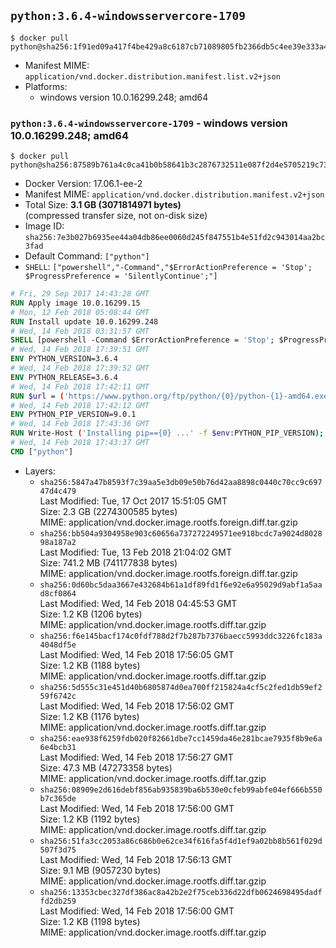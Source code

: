 ## `python:3.6.4-windowsservercore-1709`

```console
$ docker pull python@sha256:1f91ed09a417f4be429a8c6187cb71089805fb2366db5c4ee39e333a41bda59d
```

-	Manifest MIME: `application/vnd.docker.distribution.manifest.list.v2+json`
-	Platforms:
	-	windows version 10.0.16299.248; amd64

### `python:3.6.4-windowsservercore-1709` - windows version 10.0.16299.248; amd64

```console
$ docker pull python@sha256:87589b761a4c0ca41b0b58641b3c2876732511e087f2d4e5705219c735367e52
```

-	Docker Version: 17.06.1-ee-2
-	Manifest MIME: `application/vnd.docker.distribution.manifest.v2+json`
-	Total Size: **3.1 GB (3071814971 bytes)**  
	(compressed transfer size, not on-disk size)
-	Image ID: `sha256:7e3b027b6935ee44a04db86ee0060d245f847551b4e51fd2c943014aa2bc3fad`
-	Default Command: `["python"]`
-	`SHELL`: `["powershell","-Command","$ErrorActionPreference = 'Stop'; $ProgressPreference = 'SilentlyContinue';"]`

```dockerfile
# Fri, 29 Sep 2017 14:43:28 GMT
RUN Apply image 10.0.16299.15
# Mon, 12 Feb 2018 05:08:44 GMT
RUN Install update 10.0.16299.248
# Wed, 14 Feb 2018 03:31:57 GMT
SHELL [powershell -Command $ErrorActionPreference = 'Stop'; $ProgressPreference = 'SilentlyContinue';]
# Wed, 14 Feb 2018 17:39:51 GMT
ENV PYTHON_VERSION=3.6.4
# Wed, 14 Feb 2018 17:39:52 GMT
ENV PYTHON_RELEASE=3.6.4
# Wed, 14 Feb 2018 17:42:11 GMT
RUN $url = ('https://www.python.org/ftp/python/{0}/python-{1}-amd64.exe' -f $env:PYTHON_RELEASE, $env:PYTHON_VERSION); 	Write-Host ('Downloading {0} ...' -f $url); 	Invoke-WebRequest -Uri $url -OutFile 'python.exe'; 		Write-Host 'Installing ...'; 	Start-Process python.exe -Wait 		-ArgumentList @( 			'/quiet', 			'InstallAllUsers=1', 			'TargetDir=C:\Python', 			'PrependPath=1', 			'Shortcuts=0', 			'Include_doc=0', 			'Include_pip=0', 			'Include_test=0' 		); 		$env:PATH = [Environment]::GetEnvironmentVariable('PATH', [EnvironmentVariableTarget]::Machine); 		Write-Host 'Verifying install ...'; 	Write-Host '  python --version'; python --version; 		Write-Host 'Removing ...'; 	Remove-Item python.exe -Force; 		Write-Host 'Complete.';
# Wed, 14 Feb 2018 17:42:12 GMT
ENV PYTHON_PIP_VERSION=9.0.1
# Wed, 14 Feb 2018 17:43:36 GMT
RUN Write-Host ('Installing pip=={0} ...' -f $env:PYTHON_PIP_VERSION); 	[Net.ServicePointManager]::SecurityProtocol = [Net.SecurityProtocolType]::Tls12; 	Invoke-WebRequest -Uri 'https://bootstrap.pypa.io/get-pip.py' -OutFile 'get-pip.py'; 	python get-pip.py 		--disable-pip-version-check 		--no-cache-dir 		('pip=={0}' -f $env:PYTHON_PIP_VERSION) 	; 	Remove-Item get-pip.py -Force; 		Write-Host 'Verifying pip install ...'; 	pip --version; 		Write-Host 'Complete.';
# Wed, 14 Feb 2018 17:43:37 GMT
CMD ["python"]
```

-	Layers:
	-	`sha256:5847a47b8593f7c39aa5e3db09e50b76d42aa8898c0440c70cc9c69747d4c479`  
		Last Modified: Tue, 17 Oct 2017 15:51:05 GMT  
		Size: 2.3 GB (2274300585 bytes)  
		MIME: application/vnd.docker.image.rootfs.foreign.diff.tar.gzip
	-	`sha256:bb504a9304958e903c60656a737272249571ee918bcdc7a9024d802898a187a2`  
		Last Modified: Tue, 13 Feb 2018 21:04:02 GMT  
		Size: 741.2 MB (741177838 bytes)  
		MIME: application/vnd.docker.image.rootfs.foreign.diff.tar.gzip
	-	`sha256:0d60bc5daa3667e432684b61a1df89fd1f6e92e6a95029d9abf1a5aad8cf0864`  
		Last Modified: Wed, 14 Feb 2018 04:45:53 GMT  
		Size: 1.2 KB (1206 bytes)  
		MIME: application/vnd.docker.image.rootfs.diff.tar.gzip
	-	`sha256:f6e145bacf174c0fdf788d2f7b287b7376baecc5993ddc3226fc183a4048df5e`  
		Last Modified: Wed, 14 Feb 2018 17:56:05 GMT  
		Size: 1.2 KB (1188 bytes)  
		MIME: application/vnd.docker.image.rootfs.diff.tar.gzip
	-	`sha256:5d555c31e451d40b6805874d0ea700ff215824a4cf5c2fed1db59ef259f6742c`  
		Last Modified: Wed, 14 Feb 2018 17:56:02 GMT  
		Size: 1.2 KB (1176 bytes)  
		MIME: application/vnd.docker.image.rootfs.diff.tar.gzip
	-	`sha256:eae938f6259fdb020f82661dbe7cc1459da46e281bcae7935f8b9e6a6e4bcb31`  
		Last Modified: Wed, 14 Feb 2018 17:56:27 GMT  
		Size: 47.3 MB (47273358 bytes)  
		MIME: application/vnd.docker.image.rootfs.diff.tar.gzip
	-	`sha256:08909e2d616debf856ab935839ba6b530e0cfeb99abfe04ef666b550b7c365de`  
		Last Modified: Wed, 14 Feb 2018 17:56:00 GMT  
		Size: 1.2 KB (1192 bytes)  
		MIME: application/vnd.docker.image.rootfs.diff.tar.gzip
	-	`sha256:51fa3cc2053a86c686b0e62ce34f616fa5f4d1ef9a02bb8b561f029d507f3d75`  
		Last Modified: Wed, 14 Feb 2018 17:56:13 GMT  
		Size: 9.1 MB (9057230 bytes)  
		MIME: application/vnd.docker.image.rootfs.diff.tar.gzip
	-	`sha256:13353cbec327df386ac8a42b2e2f75ceb336d22dfb0624698495dadffd2db259`  
		Last Modified: Wed, 14 Feb 2018 17:56:00 GMT  
		Size: 1.2 KB (1198 bytes)  
		MIME: application/vnd.docker.image.rootfs.diff.tar.gzip
